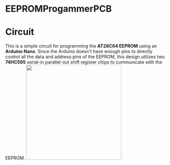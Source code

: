 # EEPROMProgammerPCB


# Circuit
This is a simple circuit for programming the **AT28C64 EEPROM** using an **Arduino Nano**. Since the Arduino doesn't have enough pins to directly control all the data and address pins of the EEPROM, this design utilizes two **74HC595** serial-in parallel-out shift register chips to cummunicate with the EEPROM.
<img src="Board-Design-PCB/schematic/schematic.png" width="300"/>

